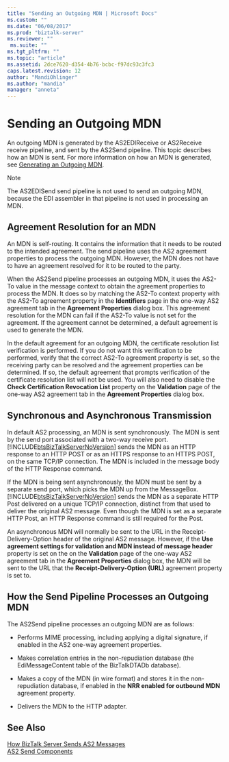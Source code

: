 ```yaml
---
title: "Sending an Outgoing MDN | Microsoft Docs"
ms.custom: ""
ms.date: "06/08/2017"
ms.prod: "biztalk-server"
ms.reviewer: ""
 ms.suite: ""
ms.tgt_pltfrm: ""
ms.topic: "article"
ms.assetid: 2dce7620-d354-4b76-bcbc-f97dc93c3fc3
caps.latest.revision: 12
author: "MandiOhlinger"
ms.author: "mandia"
manager: "anneta"
---
```

# Sending an Outgoing MDN
An outgoing MDN is generated by the AS2EDIReceive or AS2Receive receive pipeline, and sent by the AS2Send pipeline. This topic describes how an MDN is sent. For more information on how an MDN is generated, see [Generating an Outgoing MDN](../core/generating-an-outgoing-mdn.md).  
  
> [!NOTE]
>  The AS2EDISend send pipeline is not used to send an outgoing MDN, because the EDI assembler in that pipeline is not used in processing an MDN.  
  
## Agreement Resolution for an MDN  
 An MDN is self-routing. It contains the information that it needs to be routed to the intended agreement. The send pipeline uses the AS2 agreement properties to process the outgoing MDN. However, the MDN does not have to have an agreement resolved for it to be routed to the party.  
  
 When the AS2Send pipeline processes an outgoing MDN, it uses the AS2-To value in the message context to obtain the agreement properties to process the MDN. It does so by matching the AS2-To context property with the AS2-To agreement property in the **Identifiers** page in the one-way AS2 agreement tab in the **Agreement Properties** dialog box. This agreement resolution for the MDN can fail if the AS2-To value is not set for the agreement. If the agreement cannot be determined, a default agreement is used to generate the MDN.  
  
 In the default agreement for an outgoing MDN, the certificate resolution list verification is performed. If you do not want this verification to be performed, verify that the correct AS2-To agreement property is set, so the receiving party can be resolved and the agreement properties can be determined. If so, the default agreement that prompts verification of the certificate resolution list will not be used. You will also need to disable the **Check Certification Revocation List** property on the **Validation** page of the one-way AS2 agreement tab in the **Agreement Properties** dialog box.  
  
## Synchronous and Asynchronous Transmission  
 In default AS2 processing, an MDN is sent synchronously. The MDN is sent by the send port associated with a two-way receive port. [!INCLUDE[btsBizTalkServerNoVersion](../includes/btsbiztalkservernoversion-md.md)] sends the MDN as an HTTP response to an HTTP POST or as an HTTPS response to an HTTPS POST, on the same TCP/IP connection. The MDN is included in the message body of the HTTP Response command.  
  
 If the MDN is being sent asynchronously, the MDN must be sent by a separate send port, which picks the MDN up from the MessageBox. [!INCLUDE[btsBizTalkServerNoVersion](../includes/btsbiztalkservernoversion-md.md)] sends the MDN as a separate HTTP Post delivered on a unique TCP/IP connection, distinct from that used to deliver the original AS2 message. Even though the MDN is set as a separate HTTP Post, an HTTP Response command is still required for the Post.  
  
 An asynchronous MDN will normally be sent to the URL in the Receipt-Delivery-Option header of the original AS2 message. However, if the **Use agreement settings for validation and MDN instead of message header** property is set on the on the **Validation** page of the one-way AS2 agreement tab in the **Agreement Properties** dialog box, the MDN will be sent to the URL that the **Receipt-Delivery-Option (URL)** agreement property is set to.  
  
## How the Send Pipeline Processes an Outgoing MDN  
 The AS2Send pipeline processes an outgoing MDN are as follows:  
  
-   Performs MIME processing, including applying a digital signature, if enabled in the AS2 one-way agreement properties.  
  
-   Makes correlation entries in the non-repudiation database (the EdiMessageContent table of the BizTalkDTADb database).  
  
-   Makes a copy of the MDN (in wire format) and stores it in the non-repudiation database, if enabled in the **NRR enabled for outbound MDN** agreement property.  
  
-   Delivers the MDN to the HTTP adapter.  
  
## See Also  
 [How BizTalk Server Sends AS2 Messages](../core/how-biztalk-server-sends-as2-messages.md)   
 [AS2 Send Components](../core/as2-send-components.md)